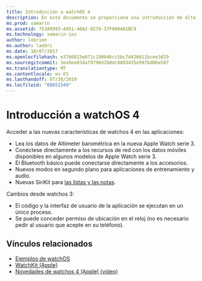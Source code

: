```yaml
---
title: Introducción a watchOS 4
description: En este documento se proporciona una introducción de alto nivel a watchos 4, que describe las nuevas características que ahora están disponibles para los desarrolladores de Xamarin.
ms.prod: xamarin
ms.assetid: 753A9993-A951-40A2-9270-37F000A01BC9
ms.technology: xamarin-ios
author: lobrien
ms.author: laobri
ms.date: 10/07/2017
ms.openlocfilehash: e3766815e071c190046cc5bc7d436621bcee3d29
ms.sourcegitcommit: 3ea9ee034af9790d2b0dc0893435e997bd06e587
ms.translationtype: MT
ms.contentlocale: es-ES
ms.lasthandoff: 07/30/2019
ms.locfileid: "68651549"
---
```

# <a name="introduction-to-watchos-4"></a>Introducción a watchOS 4

Acceder a las nuevas características de watchos 4 en las aplicaciones:

* Lea los datos de Altimeter barométrica en la nueva Apple Watch serie 3.
* Conéctese directamente a los recursos de red con los datos móviles disponibles en algunos modelos de Apple Watch serie 3.
* El Bluetooth básico puede conectarse directamente a los accesorios.
* Nuevos modos en segundo plano para aplicaciones de entrenamiento y audio.
* Nuevas SiriKit para [las listas y las notas](~/ios/platform/introduction-to-ios11/sirikit.md).

Cambios desde watchos 3:

* El código y la interfaz de usuario de la aplicación se ejecutan en un único proceso.
* Se puede conceder permiso de ubicación en el reloj (no es necesario pedir al usuario que acepte en su teléfono).

## <a name="related-links"></a>Vínculos relacionados

* [Ejemplos de watchOS](https://docs.microsoft.com/samples/browse/?products=xamarin&term=Xamarin.iOS+watchOS)
* [WatchKit (Apple)](https://developer.apple.com/documentation/watchkit)
* [Novedades de watchos 4 (Apple) (vídeo)](https://developer.apple.com/videos/play/wwdc2017/205/)
